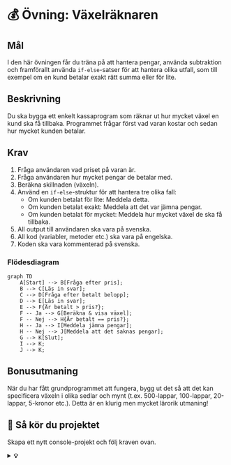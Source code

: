 # 💰 Övning: Växelräknaren

## Mål

I den här övningen får du träna på att hantera pengar, använda subtraktion och framförallt använda `if-else`-satser för att hantera olika utfall, som till exempel om en kund betalar exakt rätt summa eller för lite.

## Beskrivning

Du ska bygga ett enkelt kassaprogram som räknar ut hur mycket växel en kund ska få tillbaka. Programmet frågar först vad varan kostar och sedan hur mycket kunden betalar.

## Krav

1.  Fråga användaren vad priset på varan är.
2.  Fråga användaren hur mycket pengar de betalar med.
3.  Beräkna skillnaden (växeln).
4.  Använd en `if-else`-struktur för att hantera tre olika fall:
    *   Om kunden betalat för lite: Meddela detta.
    *   Om kunden betalat exakt: Meddela att det var jämna pengar.
    *   Om kunden betalat för mycket: Meddela hur mycket växel de ska få tillbaka.
5.  All output till användaren ska vara på svenska.
6.  All kod (variabler, metoder etc.) ska vara på engelska.
7.  Koden ska vara kommenterad på svenska.

### Flödesdiagram

```mermaid
graph TD
    A[Start] --> B[Fråga efter pris];
    B --> C[Läs in svar];
    C --> D[Fråga efter betalt belopp];
    D --> E[Läs in svar];
    E --> F{Är betalt > pris?};
    F -- Ja --> G[Beräkna & visa växel];
    F -- Nej --> H{Är betalt == pris?};
    H -- Ja --> I[Meddela jämna pengar];
    H -- Nej --> J[Meddela att det saknas pengar];
    G --> K[Slut];
    I --> K;
    J --> K;
```

## Bonusutmaning

När du har fått grundprogrammet att fungera, bygg ut det så att det kan specificera växeln i olika sedlar och mynt (t.ex. 500-lappar, 100-lappar, 20-lappar, 5-kronor etc.). Detta är en klurig men mycket lärorik utmaning!

## 🚀 Så kör du projektet

Skapa ett nytt console-projekt och följ kraven ovan.

<details>
<summary><strong>💡 </strong></summary>

```csharp
using System;

class Program
{
    static void Main(string[] args)
    {
        // --- Del 1: Välkomstmeddelande ---
        Console.ForegroundColor = ConsoleColor.Yellow;
        Console.WriteLine("--- 💰 Växelräknaren ---");
        Console.WriteLine("Räkna ut kundens växel.");
        Console.ResetColor();
        Console.WriteLine();

        // --- Del 2: Inmatning ---
        Console.Write("Ange varans pris: ");
        int price = int.Parse(Console.ReadLine());

        Console.Write("Ange betalt belopp: ");
        int paidAmount = int.Parse(Console.ReadLine());

        // --- Del 3: Beräkning och villkor ---
        int change = paidAmount - price;

        Console.WriteLine(); // Tom rad för läsbarhet

        if (change > 0)
        {
            Console.ForegroundColor = ConsoleColor.Green;
            Console.WriteLine($"Kunden ska få tillbaka {change} kr i växel.");
            Console.ResetColor();
        }
        else if (change == 0)
        {
            Console.ForegroundColor = ConsoleColor.Blue;
            Console.WriteLine("Det var jämna pengar! Ingen växel behövs.");
            Console.ResetColor();
        }
        else // Om 'change' är mindre än 0
        {
            Console.ForegroundColor = ConsoleColor.Red;
            // Vi använder Math.Abs() för att visa ett positivt tal för hur mycket som saknas.
            Console.WriteLine($"Kunden har betalat för lite. Det saknas {Math.Abs(change)} kr.");
            Console.ResetColor();
        }

        // --- Bonus: Specificera växeln ---
        // Denna del körs bara om det finns växel att ge tillbaka.
        if (change > 0)
        {
            Console.ForegroundColor = ConsoleColor.Cyan;
            Console.WriteLine();
            Console.WriteLine("--- Bonus: Växelspecifikation ---");
            Console.ResetColor();

            Console.WriteLine("Växeln kan ges som:");

            int remainingChange = change;

            // Vi går från största till minsta valör.
            int fiveHundreds = remainingChange / 500;
            if (fiveHundreds > 0) Console.WriteLine($"- {fiveHundreds} st 500-lappar");
            remainingChange %= 500;

            int oneHundreds = remainingChange / 100;
            if (oneHundreds > 0) Console.WriteLine($"- {oneHundreds} st 100-lappar");
            remainingChange %= 100;

            int fifties = remainingChange / 50;
            if (fifties > 0) Console.WriteLine($"- {fifties} st 50-lappar");
            remainingChange %= 50;

            int twenties = remainingChange / 20;
            if (twenties > 0) Console.WriteLine($"- {twenties} st 20-lappar");
            remainingChange %= 20;

            int tens = remainingChange / 10;
            if (tens > 0) Console.WriteLine($"- {tens} st 10-kronor");
            remainingChange %= 10;

            int fives = remainingChange / 5;
            if (fives > 0) Console.WriteLine($"- {fives} st 5-kronor");
            remainingChange %= 5;

            if (remainingChange > 0) Console.WriteLine($"- {remainingChange} st 1-kronor");
        }

        // Pausar programmet.
        Console.WriteLine("\nTryck på valfri tangent för att avsluta...");
        Console.ReadKey();
    }
}
```

</details>
